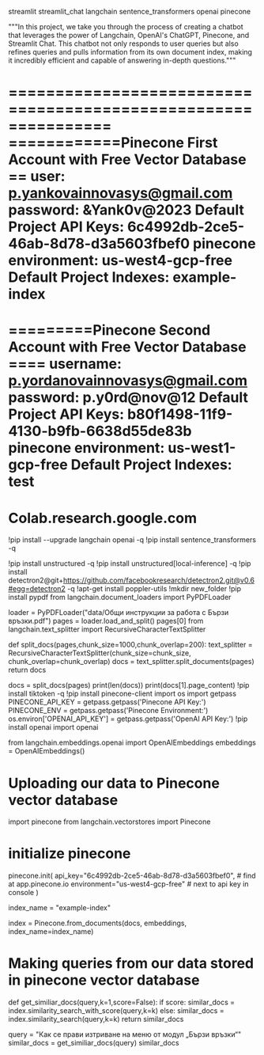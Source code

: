 streamlit
streamlit_chat
langchain
sentence_transformers
openai
pinecone

"""In this project, we take you through the process of creating a chatbot that leverages the power of Langchain, OpenAI's ChatGPT, Pinecone, and Streamlit Chat. This chatbot not only responds to user queries but also refines queries and pulls information from its own document index, making it incredibly efficient and capable of answering in-depth questions."""

===============================================================
============Pinecone First Account with Free Vector Database ==
user: p.yankovainnovasys@gmail.com
password: &Yank0v@2023
Default Project API Keys: 6c4992db-2ce5-46ab-8d78-d3a5603fbef0
pinecone environment: us-west4-gcp-free
Default Project Indexes: example-index
===============================================================
=========Pinecone Second Account with Free Vector Database ====
username: p.yordanovainnovasys@gmail.com
password: p.y0rd@nov@12
Default Project API Keys: b80f1498-11f9-4130-b9fb-6638d55de83b
pinecone environment: us-west1-gcp-free
Default Project Indexes: test
===============================================================




 # Colab.research.google.com

!pip install --upgrade langchain openai -q
!pip install sentence_transformers -q

!pip install unstructured -q
!pip install unstructured[local-inference] -q
!pip install detectron2@git+https://github.com/facebookresearch/detectron2.git@v0.6#egg=detectron2 -q
!apt-get install poppler-utils
!mkdir new_folder
!pip install pypdf
from langchain.document_loaders import PyPDFLoader

loader = PyPDFLoader("data/Общи инструкции за работа с Бързи връзки.pdf")
pages = loader.load_and_split()
pages[0]
from langchain.text_splitter import RecursiveCharacterTextSplitter

def split_docs(pages,chunk_size=1000,chunk_overlap=200):
  text_splitter = RecursiveCharacterTextSplitter(chunk_size=chunk_size, chunk_overlap=chunk_overlap)
  docs = text_splitter.split_documents(pages)
  return docs

docs = split_docs(pages)
print(len(docs))
print(docs[1].page_content)
!pip install tiktoken -q
!pip install pinecone-client
import os
import getpass
PINECONE_API_KEY = getpass.getpass('Pinecone API Key:')
PINECONE_ENV = getpass.getpass('Pinecone Environment:')
os.environ['OPENAI_API_KEY'] = getpass.getpass('OpenAI API Key:')
!pip install openai
import openai

from langchain.embeddings.openai import OpenAIEmbeddings
embeddings = OpenAIEmbeddings()



# Uploading our data to Pinecone vector database

import pinecone
from langchain.vectorstores import Pinecone

# initialize pinecone
pinecone.init(
    api_key="6c4992db-2ce5-46ab-8d78-d3a5603fbef0",  # find at app.pinecone.io
    environment="us-west4-gcp-free"  # next to api key in console
)

index_name = "example-index"

index = Pinecone.from_documents(docs, embeddings, index_name=index_name)


# Making queries from our data stored in pinecone vector database

def get_similiar_docs(query,k=1,score=False):
  if score:
    similar_docs = index.similarity_search_with_score(query,k=k)
  else:
    similar_docs = index.similarity_search(query,k=k)
  return similar_docs

query = "Как се прави изтриване на меню от модул „Бързи връзки“"
similar_docs = get_similiar_docs(query)
similar_docs